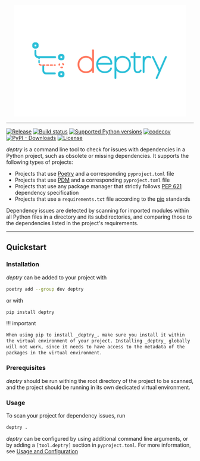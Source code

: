 <p align="center">
  <img width="460" height="300" src="static/deptry_Logo-01.svg">
</p>
<style>
  .md-typeset h1,
  .md-content__button {
    display: none;
  }
</style>

---

[![Release](https://img.shields.io/github/v/release/fpgmaas/deptry)](https://img.shields.io/github/v/release/fpgmaas/deptry)
[![Build status](https://img.shields.io/github/workflow/status/fpgmaas/deptry/Main/main)](https://github.com/fpgmaas/deptry/actions/workflows/main.yml?query=branch%3Amain)
[![Supported Python versions](https://img.shields.io/pypi/pyversions/deptry)](https://pypi.org/project/deptry/)
[![codecov](https://codecov.io/gh/fpgmaas/deptry/branch/main/graph/badge.svg)](https://codecov.io/gh/fpgmaas/deptry)
[![PyPI - Downloads](https://img.shields.io/pypi/dm/deptry)](https://pypistats.org/packages/deptry)
[![License](https://img.shields.io/github/license/fpgmaas/deptry)](https://img.shields.io/github/license/fpgmaas/deptry)

_deptry_ is a command line tool to check for issues with dependencies in a Python project, such as obsolete or missing dependencies. It supports the following types of projects:

- Projects that use [Poetry](https://python-poetry.org/) and a corresponding `pyproject.toml` file
- Projects that use [PDM](https://pdm.fming.dev/latest/) and a corresponding `pyproject.toml` file
- Projects that use any package manager that strictly follows [PEP 621](https://peps.python.org/pep-0621/) dependency specification
- Projects that use a `requirements.txt` file according to the [pip](https://pip.pypa.io/en/stable/user_guide/) standards

Dependency issues are detected by scanning for imported modules within all Python files in a directory and its subdirectories, and comparing those to the dependencies listed in the project's requirements.

---

## Quickstart

### Installation

_deptry_ can be added to your project with

```sh
poetry add --group dev deptry
```

or with

```sh
pip install deptry
```

!!! important

    When using pip to install _deptry_, make sure you install it within the virtual environment of your project. Installing _deptry_ globally will not work, since it needs to have access to the metadata of the packages in the virtual environment.

### Prerequisites

_deptry_ should be run withing the root directory of the project to be scanned, and the project should be running in its own dedicated virtual environment.

### Usage

To scan your project for dependency issues, run

```sh
deptry .
```

_deptry_ can be configured by using additional command line arguments, or
by adding a `[tool.deptry]` section in `pyproject.toml`. For more information, see [Usage and Configuration](./usage.md)
